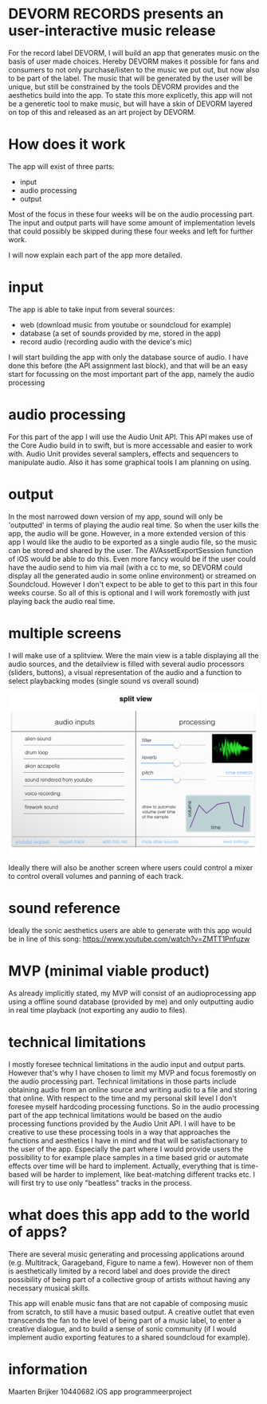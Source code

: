 # DEVORM RECORDS presents an user-interactive music release

For the record label DEVORM, I will build an app that generates music on the basis of user made choices. 
Hereby DEVORM makes it possible for fans and consumers to not only purchase/listen to the music we put out, but now also to be part of the label. 
The music that will be generated by the user will be unique, but still be constrained by the tools DEVORM provides and the aesthetics build into the app.
To state this more explicetly, this app will not be a generetic tool to make music, but will have a skin of DEVORM layered on top of this and released as an art project by DEVORM.

# How does it work

The app will exist of three parts:
 - input
 - audio processing
 - output

Most of the focus in these four weeks will be on the audio processing part. The input and output parts will have some amount of implementation levels that could possibly be skipped during these four weeks and left for further work.

I will now explain each part of the app more detailed.

# input

The app is able to take input from several sources:
 - web (download music from youtube or soundcloud for example)
 - database (a set of sounds provided by me, stored in the app)
 - record audio (recording audio with the device's mic)

I will start building the app with only the database source of audio. I have done this before (the API assignment last block), and that will be an easy start for focussing on the most important part of the app, namely the audio processing

# audio processing

For this part of the app I will use the Audio Unit API. This API makes use of the Core Audio build in to swift, but is more accessable and easier to work with. Audio Unit provides several samplers, effects and sequencers to manipulate audio. Also it has some graphical tools I am planning on using. 

# output

In the most narrowed down version of my app, sound will only be 'outputted' in terms of playing the audio real time. So when the user kills the app, the audio will be gone. However, in a more extended version of this app I would like the audio to be exported as a single audio file, so the music can be stored and shared by the user. The AVAssetExportSession function of iOS would be able to do this. Even more fancy would be if the user could have the audio send to him via mail (with a cc to me, so DEVORM could display all the generated audio in some online environment) or streamed on Soundcloud. 
However I don't expect to be able to get to this part in this four weeks course. So all of this is optional and I will work foremostly with just playing back the audio real time.

# multiple screens

I will make use of a splitview. Were the main view is a table displaying all the audio sources, and the detailview is filled with several audio processors (sliders, buttons), a visual representation of the audio and a function to select playbacking modes (single sound vs overall sound)

![alt-tag](https://github.com/MaartenBrijker/project/blob/master/doc/sketch.png)

Ideally there will also be another screen where users could control a mixer to control overall volumes and panning of each track.

# sound reference

Ideally the sonic aesthetics users are able to generate with this app would be in line of this song: https://www.youtube.com/watch?v=ZMTT1Pnfuzw

# MVP (minimal viable product)

As already implicitly stated, my MVP will consist of an audioprocessing app using a offline sound database (provided by me) and only outputting audio in real time playback (not exporting any audio to files).

# technical limitations

I mostly foresee technical limitations in the audio input and output parts. However that's why I have chosen to limit my MVP and focus foremostly on the audio processing part. Technical limitations in those parts include obtaining audio from an online source and writing audio to a file and storing that online. 
With respect to the time and my personal skill level I don't foresee myself hardcoding processing functions. So in the audio processing part of the app technical limitations would be based on the audio processing functions provided by the Audio Unit API. I will have to be creative to use these processing tools in a way that approaches the functions and aesthetics I have in mind and that will be satisfactionary to the user of the app.
Especially the part where I would provide users the possibility to for example place samples in a time based grid or automate effects over time will be hard to implement. Actually, everything that is time-based will be harder to implement, like beat-matching different tracks etc. I will first try to use only "beatless" tracks in the process.

# what does this app add to the world of apps?

There are several music generating and processing applications around (e.g. Multitrack, Garageband, Figure to name a few). However non of them is aesthetically limited by a record label and does provide the direct possibility of being part of a collective group of artists without having any necessary musical skills.

This app will enable music fans that are not capable of composing music from scratch, to still have a music based output. A creative outlet that even transcends the fan to the level of being part of a music label, to enter a creative dialogue, and to build a sense of sonic community (if I would implement audio exporting features to a shared soundcloud for example). 

# information
Maarten Brijker
10440682
iOS app
programmeerproject